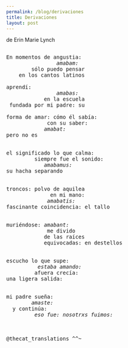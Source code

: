 ```yaml
---
permalink: /blog/derivaciones
title: Derivaciones
layout: post
---
```


de Erin Marie Lynch

<pre class="highlight">
<i></i>
En momentos de angustia: 
                <i>amabam:</i>
        sólo puedo pensar 
    en los cantos latinos
 
aprendí:
                <i>amabas:</i>
            en la escuela 
 fundada por mi padre: su   
         
forma de amar: cómo él sabía:
             con su saber:
            <i>amabat:</i>
pero no es


el significado lo que calma:
         siempre fue el sonido:
            <i>amabamus:</i>
su hacha separando


troncos: polvo de aquilea
              en mi mano:
             <i>amabatis:</i>
fascinante coincidencia: el tallo


muriéndose: <i>amabant:</i>
             me divido
            de las raíces
            equivocadas: en destellos


escucho lo que supe:
          <i>estaba amando:</i>
         afuera crecía:
una ligera salida: 


mi padre sueña:
        <i>amaste:</i>
  y continúa:
         <i>eso fue: nosotrxs fuimos:</i>



@thecat_translations ^^~

</pre>



